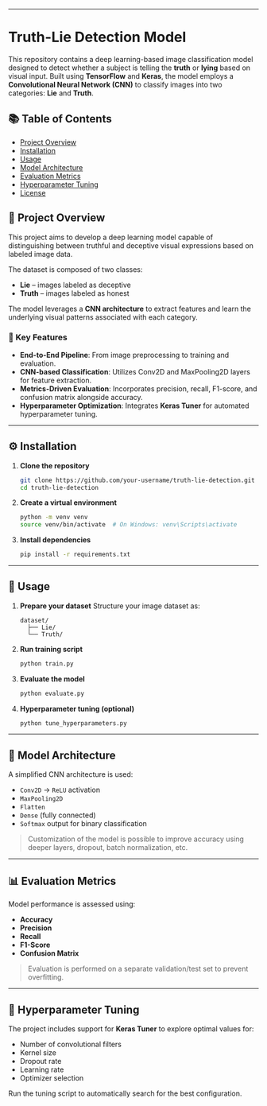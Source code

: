 
---

# **Truth-Lie Detection Model**

This repository contains a deep learning-based image classification model designed to detect whether a subject is telling the **truth** or **lying** based on visual input. Built using **TensorFlow** and **Keras**, the model employs a **Convolutional Neural Network (CNN)** to classify images into two categories: **Lie** and **Truth**.


## 📚 Table of Contents

* [Project Overview](#project-overview)
* [Installation](#installation)
* [Usage](#usage)
* [Model Architecture](#model-architecture)
* [Evaluation Metrics](#evaluation-metrics)
* [Hyperparameter Tuning](#hyperparameter-tuning)
* [License](#license)



## 📌 Project Overview

This project aims to develop a deep learning model capable of distinguishing between truthful and deceptive visual expressions based on labeled image data.

The dataset is composed of two classes:

* **Lie** – images labeled as deceptive
* **Truth** – images labeled as honest

The model leverages a **CNN architecture** to extract features and learn the underlying visual patterns associated with each category.

### 🔑 Key Features

* **End-to-End Pipeline**: From image preprocessing to training and evaluation.
* **CNN-based Classification**: Utilizes Conv2D and MaxPooling2D layers for feature extraction.
* **Metrics-Driven Evaluation**: Incorporates precision, recall, F1-score, and confusion matrix alongside accuracy.
* **Hyperparameter Optimization**: Integrates **Keras Tuner** for automated hyperparameter tuning.

---

## ⚙️ Installation

1. **Clone the repository**

   ```bash
   git clone https://github.com/your-username/truth-lie-detection.git
   cd truth-lie-detection
   ```

2. **Create a virtual environment**

   ```bash
   python -m venv venv
   source venv/bin/activate  # On Windows: venv\Scripts\activate
   ```

3. **Install dependencies**

   ```bash
   pip install -r requirements.txt
   ```

---

## 🚀 Usage

1. **Prepare your dataset**
   Structure your image dataset as:

   ```
   dataset/
     ├── Lie/
     └── Truth/
   ```

2. **Run training script**

   ```bash
   python train.py
   ```

3. **Evaluate the model**

   ```bash
   python evaluate.py
   ```

4. **Hyperparameter tuning (optional)**

   ```bash
   python tune_hyperparameters.py
   ```

---

## 🧠 Model Architecture

A simplified CNN architecture is used:

* `Conv2D` → `ReLU` activation
* `MaxPooling2D`
* `Flatten`
* `Dense` (fully connected)
* `Softmax` output for binary classification

> Customization of the model is possible to improve accuracy using deeper layers, dropout, batch normalization, etc.

---

## 📊 Evaluation Metrics

Model performance is assessed using:

* **Accuracy**
* **Precision**
* **Recall**
* **F1-Score**
* **Confusion Matrix**

> Evaluation is performed on a separate validation/test set to prevent overfitting.

---

## 🔧 Hyperparameter Tuning

The project includes support for **Keras Tuner** to explore optimal values for:

* Number of convolutional filters
* Kernel size
* Dropout rate
* Learning rate
* Optimizer selection

Run the tuning script to automatically search for the best configuration.



